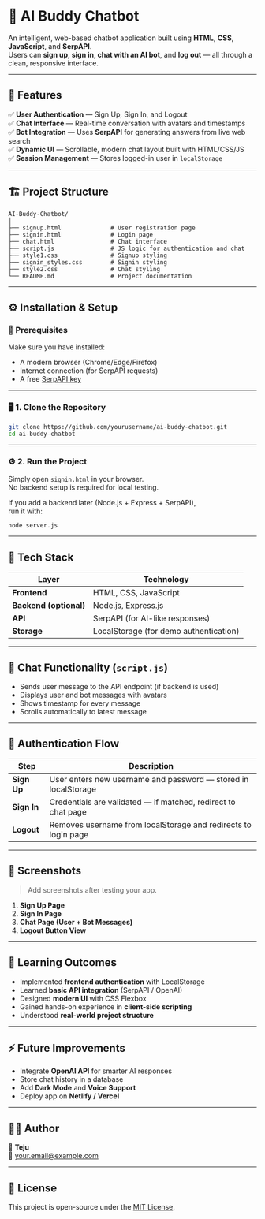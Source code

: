 # 🧠 AI Buddy Chatbot  

An intelligent, web-based chatbot application built using **HTML**, **CSS**, **JavaScript**, and **SerpAPI**.  
Users can **sign up, sign in, chat with an AI bot**, and **log out** — all through a clean, responsive interface.

---

## 🚀 Features

✅ **User Authentication** — Sign Up, Sign In, and Logout  
✅ **Chat Interface** — Real-time conversation with avatars and timestamps  
✅ **Bot Integration** — Uses **SerpAPI** for generating answers from live web search  
✅ **Dynamic UI** — Scrollable, modern chat layout built with HTML/CSS/JS  
✅ **Session Management** — Stores logged-in user in `localStorage`

---

## 🏗️ Project Structure

```
AI-Buddy-Chatbot/
│
├── signup.html              # User registration page
├── signin.html              # Login page
├── chat.html                # Chat interface
├── script.js                # JS logic for authentication and chat
├── style1.css               # Signup styling
├── signin_styles.css        # Signin styling
├── style2.css               # Chat styling
└── README.md                # Project documentation
```

---

## ⚙️ Installation & Setup

### 🧩 Prerequisites
Make sure you have installed:
- A modern browser (Chrome/Edge/Firefox)
- Internet connection (for SerpAPI requests)
- A free [SerpAPI key](https://serpapi.com/)

---

### 🖥️ 1. Clone the Repository

```bash
git clone https://github.com/yourusername/ai-buddy-chatbot.git
cd ai-buddy-chatbot
```

---

### ⚙️ 2. Run the Project

Simply open `signin.html` in your browser.  
No backend setup is required for local testing.

If you add a backend later (Node.js + Express + SerpAPI),  
run it with:

```bash
node server.js
```

---

## 🧩 Tech Stack

| Layer | Technology |
|--------|-------------|
| **Frontend** | HTML, CSS, JavaScript |
| **Backend (optional)** | Node.js, Express.js |
| **API** | SerpAPI (for AI-like responses) |
| **Storage** | LocalStorage (for demo authentication) |

---

## 💬 Chat Functionality (`script.js`)

- Sends user message to the API endpoint (if backend is used)
- Displays user and bot messages with avatars
- Shows timestamp for every message
- Scrolls automatically to latest message

---

## 🧍 Authentication Flow

| Step | Description |
|------|--------------|
| **Sign Up** | User enters new username and password — stored in localStorage |
| **Sign In** | Credentials are validated — if matched, redirect to chat page |
| **Logout** | Removes username from localStorage and redirects to login page |

---

## 📸 Screenshots

> Add screenshots after testing your app.

1. **Sign Up Page**  
2. **Sign In Page**  
3. **Chat Page (User + Bot Messages)**  
4. **Logout Button View**

---

## 📘 Learning Outcomes

- Implemented **frontend authentication** with LocalStorage  
- Learned **basic API integration** (SerpAPI / OpenAI)  
- Designed **modern UI** with CSS Flexbox  
- Gained hands-on experience in **client-side scripting**  
- Understood **real-world project structure**

---

## ⚡ Future Improvements

- Integrate **OpenAI API** for smarter AI responses  
- Store chat history in a database  
- Add **Dark Mode** and **Voice Support**  
- Deploy app on **Netlify / Vercel**

---

## 🧑‍💻 Author

👤 **Teju**  
📧 your.email@example.com  

---

## 📄 License
This project is open-source under the [MIT License](LICENSE).
